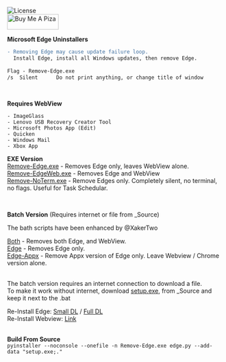 ![License](https://img.shields.io/github/license/ShadowWhisperer/Remove-MS-Edge)  
<a href="https://www.buymeacoffee.com/wic8pmtmys" target="_blank"><img src="https://cdn.buymeacoffee.com/buttons/v2/default-blue.png" alt="Buy Me A Piza" height="36" width="120"></a>


**Microsoft Edge Uninstallers**
```diff
- Removing Edge may cause update failure loop. 
  Install Edge, install all Windows updates, then remove Edge. 
 
Flag - Remove-Edge.exe
/s  Silent      Do not print anything, or change title of window  
```
<br>

**Requires WebView**  
```
- ImageGlass
- Lenovo USB Recovery Creator Tool
- Microsoft Photos App (Edit)
- Quicken
- Windows Mail  
- Xbox App  
```

**EXE Version**  
[Remove-Edge.exe](https://github.com/ShadowWhisperer/Remove-MS-Edge/blob/main/Remove-Edge.exe?raw=true) - Removes Edge only, leaves WebView alone.  
[Remove-EdgeWeb.exe](https://github.com/ShadowWhisperer/Remove-MS-Edge/blob/main/Remove-EdgeWeb.exe?raw=true) - Removes Edge and WebView  
[Remove-NoTerm.exe](https://github.com/ShadowWhisperer/Remove-MS-Edge/blob/main/Remove-NoTerm.exe?raw=true) - Remove Edges only. Completely silent, no terminal, no flags. Useful for Task Schedular.  

<br>

**Batch Version**  (Requires internet or file from _Source)  

The bath scripts have been enhanced by @XakerTwo  

[Both](https://github.com/ShadowWhisperer/Remove-MS-Edge/blob/main/Batch/Both.bat?raw=true) - Removes both Edge, and WebView.  
[Edge](https://github.com/ShadowWhisperer/Remove-MS-Edge/blob/main/Batch/Edge.bat?raw=true) - Removes Edge only.  
[Edge-Appx](https://github.com/ShadowWhisperer/Remove-MS-Edge/blob/main/Batch/Edge-Appx.bat?raw=true) - Remove Appx version of Edge only. Leave Webview / Chrome version alone.  
<br>

The batch version requires an internet connection to download a file.  
To make it work without internet, download [setup.exe](https://github.com/ShadowWhisperer/Remove-MS-Edge/blob/main/_Source/setup.exe?raw=true), from _Source and keep it next to the .bat

Re-Install Edge: [Small DL](https://www.microsoft.com/en-us/edge/download?form=MA13FJ)  /  [Full DL](https://www.microsoft.com/en-us/edge/business/download?form=MA13FJ)  
Re-Install Webview: [Link](https://developer.microsoft.com/en-us/microsoft-edge/webview2/)  
<br>  

**Build From Source**  
```pyinstaller --noconsole --onefile -n Remove-Edge.exe edge.py --add-data "setup.exe;."```  
<br>  
